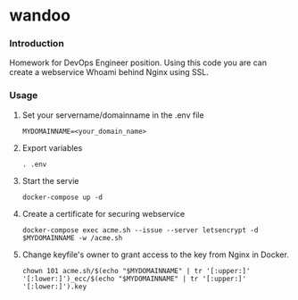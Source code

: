 # wandoo

### Introduction
Homework for DevOps Engineer position.
Using this code you are can create a webservice Whoami behind Nginx using SSL.

### Usage


1. Set your servername/domainname in the .env file
   ```console
   MYDOMAINNAME=<your_domain_name>
   ```
2. Export variables
   ```console
   . .env
   ``` 
3. Start the servie
   ```console
   docker-compose up -d
   ```   
4. Create a certificate for securing webservice
   ```console
   docker-compose exec acme.sh --issue --server letsencrypt -d $MYDOMAINNAME -w /acme.sh 
   ```
5. Change keyfile's owner to grant access to the key from Nginx in Docker.
   ```console
   chown 101 acme.sh/$(echo "$MYDOMAINNAME" | tr '[:upper:]' '[:lower:]')_ecc/$(echo "$MYDOMAINNAME" | tr '[:upper:]' '[:lower:]').key
   ```
      
